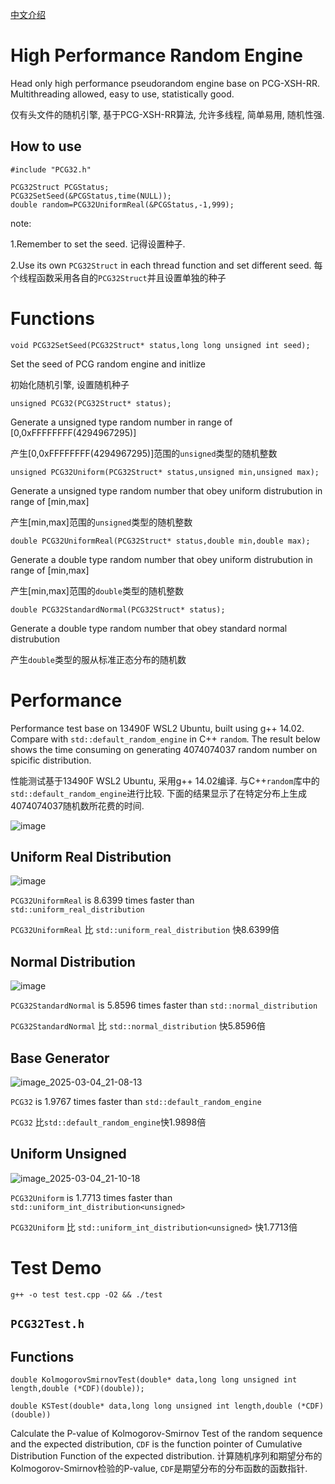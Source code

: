 [中文介绍](https://zhuanlan.zhihu.com/p/27708881274)

# High Performance Random Engine
Head only high performance pseudorandom engine base on PCG-XSH-RR. Multithreading allowed, easy to use, statistically good. 

仅有头文件的随机引擎, 基于PCG-XSH-RR算法, 允许多线程, 简单易用, 随机性强. 

## How to use

`#include "PCG32.h"`

```
PCG32Struct PCGStatus;
PCG32SetSeed(&PCGStatus,time(NULL));
double random=PCG32UniformReal(&PCGStatus,-1,999);
```

note:

1.Remember to set the seed. 记得设置种子. 

2.Use its own `PCG32Struct` in each thread function and set different seed. 每个线程函数采用各自的`PCG32Struct`并且设置单独的种子

# Functions 

`void PCG32SetSeed(PCG32Struct* status,long long unsigned int seed);`

Set the seed of PCG random engine and initlize 

初始化随机引擎, 设置随机种子

`unsigned PCG32(PCG32Struct* status);`

Generate a unsigned type random number in range of [0,0xFFFFFFFF(4294967295)]

产生[0,0xFFFFFFFF(4294967295)]范围的`unsigned`类型的随机整数

`unsigned PCG32Uniform(PCG32Struct* status,unsigned min,unsigned max);`

Generate a unsigned type random number that obey uniform distrubution in range of [min,max]

产生[min,max]范围的`unsigned`类型的随机整数

`double PCG32UniformReal(PCG32Struct* status,double min,double max);`

Generate a double type random number that obey uniform distrubution in range of [min,max]

产生[min,max]范围的`double`类型的随机整数

`double PCG32StandardNormal(PCG32Struct* status);`

Generate a double type random number that obey standard normal distrubution

产生`double`类型的服从标准正态分布的随机数

# Performance

Performance test base on 13490F WSL2 Ubuntu, built using g++ 14.02. Compare with `std::default_random_engine` in C++ `random`. The result below shows the time consuming on generating 4074074037 random number on spicific distribution.

性能测试基于13490F WSL2 Ubuntu, 采用g++ 14.02编译. 与C++`random`库中的`std::default_random_engine`进行比较. 下面的结果显示了在特定分布上生成4074074037随机数所花费的时间. 

![image](https://github.com/user-attachments/assets/80df23e7-8cc0-43ed-885a-6817652c5654)

## Uniform Real Distribution 

![image](https://github.com/user-attachments/assets/37c8ee99-9fec-4b91-8cc9-c41bf580cf78)

`PCG32UniformReal` is 8.6399 times faster than `std::uniform_real_distribution`

`PCG32UniformReal` 比 `std::uniform_real_distribution` 快8.6399倍

## Normal Distribution 

![image](https://github.com/user-attachments/assets/a0038c41-7b70-4ec0-a77e-4215777b70dc)

`PCG32StandardNormal` is 5.8596 times faster than `std::normal_distribution`

`PCG32StandardNormal` 比 `std::normal_distribution` 快5.8596倍

## Base Generator

![image_2025-03-04_21-08-13](https://github.com/user-attachments/assets/66eb203c-1693-461d-9fa4-733996eb8351)

`PCG32` is 1.9767 times faster than `std::default_random_engine`

`PCG32` 比`std::default_random_engine`快1.9898倍

## Uniform Unsigned

![image_2025-03-04_21-10-18](https://github.com/user-attachments/assets/30c4da1d-7ad5-47da-a976-3c3783f3ac56)

`PCG32Uniform` is 1.7713 times faster than `std::uniform_int_distribution<unsigned>`

`PCG32Uniform` 比 `std::uniform_int_distribution<unsigned>` 快1.7713倍

# Test Demo

`g++ -o test test.cpp -O2 && ./test`

## `PCG32Test.h`

## Functions 

`double KolmogorovSmirnovTest(double* data,long long unsigned int length,double (*CDF)(double));`

`double KSTest(double* data,long long unsigned int length,double (*CDF)(double))`

Calculate the P-value of Kolmogorov-Smirnov Test of the random sequence and the expected distribution, `CDF` is the function pointer of Cumulative Distribution Function of the expected distribution.
计算随机序列和期望分布的Kolmogorov-Smirnov检验的P-value, `CDF`是期望分布的分布函数的函数指针.


